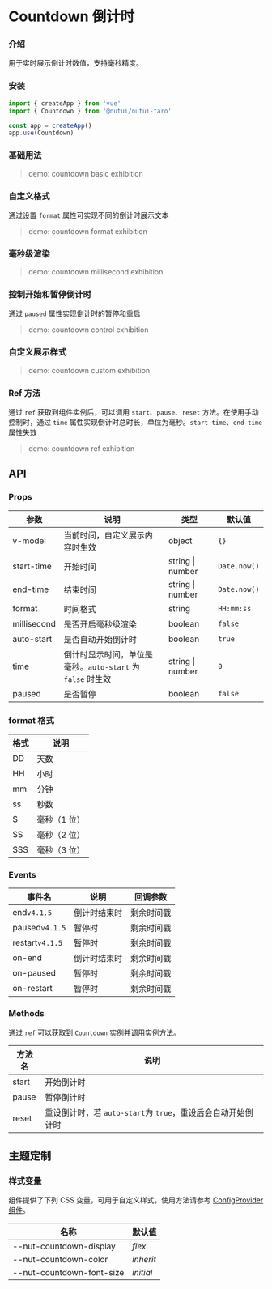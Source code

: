 # Countdown 倒计时

### 介绍

用于实时展示倒计时数值，支持毫秒精度。

### 安装

```js
import { createApp } from 'vue'
import { Countdown } from '@nutui/nutui-taro'

const app = createApp()
app.use(Countdown)
```

### 基础用法

> demo: countdown basic exhibition

### 自定义格式

通过设置 `format` 属性可实现不同的倒计时展示文本

> demo: countdown format exhibition

### 毫秒级渲染

> demo: countdown millisecond exhibition

### 控制开始和暂停倒计时

通过 `paused` 属性实现倒计时的暂停和重启

> demo: countdown control exhibition

### 自定义展示样式

> demo: countdown custom exhibition

### Ref 方法

通过 `ref` 获取到组件实例后，可以调用 `start`、`pause`、`reset` 方法。在使用手动控制时，通过 `time` 属性实现倒计时总时长，单位为毫秒。`start-time`、`end-time` 属性失效

> demo: countdown ref exhibition

## API

### Props

| 参数 | 说明 | 类型 | 默认值 |
| --- | --- | --- | --- |
| v-model | 当前时间，自定义展示内容时生效 | object | `{}` |
| start-time | 开始时间 | string \| number | `Date.now()` |
| end-time | 结束时间 | string \| number | `Date.now()` |
| format | 时间格式 | string | `HH:mm:ss` |
| millisecond | 是否开启毫秒级渲染 | boolean | `false` |
| auto-start | 是否自动开始倒计时 | boolean | `true` |
| time | 倒计时显示时间，单位是毫秒。`auto-start` 为 `false` 时生效 | string \| number | `0` |
| paused | 是否暂停 | boolean | `false` |

### format 格式

| 格式 | 说明 |
| --- | --- |
| DD | 天数 |
| HH | 小时 |
| mm | 分钟 |
| ss | 秒数 |
| S | 毫秒（1 位） |
| SS | 毫秒（2 位） |
| SSS | 毫秒（3 位） |

### Events

| 事件名 | 说明 | 回调参数 |
| --- | --- | --- |
| end`v4.1.5` | 倒计时结束时 | 剩余时间戳 |
| paused`v4.1.5` | 暂停时 | 剩余时间戳 |
| restart`v4.1.5` | 暂停时 | 剩余时间戳 |
| on-end | 倒计时结束时 | 剩余时间戳 |
| on-paused | 暂停时 | 剩余时间戳 |
| on-restart | 暂停时 | 剩余时间戳 |

### Methods

通过 `ref` 可以获取到 `Countdown` 实例并调用实例方法。

| 方法名 | 说明 |
| --- | --- |
| start | 开始倒计时 |
| pause | 暂停倒计时 |
| reset | 重设倒计时，若 `auto-start`为 `true`，重设后会自动开始倒计时 |

## 主题定制

### 样式变量

组件提供了下列 CSS 变量，可用于自定义样式，使用方法请参考 [ConfigProvider 组件](#/zh-CN/component/configprovider)。

| 名称 | 默认值 |
| --- | --- |
| --nut-countdown-display | _flex_ |
| --nut-countdown-color | _inherit_ |
| --nut-countdown-font-size | _initial_ |

